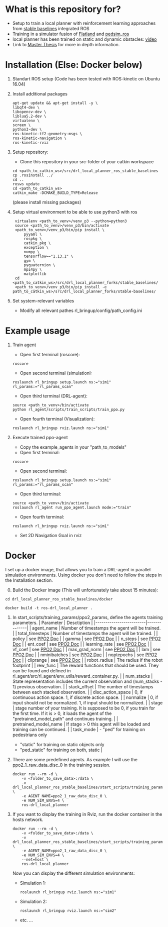 # What is this repository for?
* Setup to train a local planner with reinforcement learning approaches from [stable baselines](https://github.com/hill-a/stable-baselines) integrated ROS
* Training in a simulator fusion of [Flatland](https://github.com/avidbots/flatland) and [pedsim_ros](https://github.com/srl-freiburg/pedsim_ros)
* local planner has been trained on static and dynamic obstacles: [video](https://www.youtube.com/watch?v=laGrLaMaeT4)
* Link to [Master Thesis](https://tams.informatik.uni-hamburg.de/publications/2019/MSc_Ronja_Gueldenring.pdf) for more in depth information.

# Installation (Else: Docker below)

1. Standart ROS setup (Code has been tested with ROS-kinetic on Ubuntu 16.04)

2. Install additional packages
    ```
    apt-get update && apt-get install -y \
    libqt4-dev \
    libopencv-dev \
    liblua5.2-dev \
    virtualenv \
    screen \
    python3-dev \
    ros-kinetic-tf2-geometry-msgs \
    ros-kinetic-navigation \
    ros-kinetic-rviz 
    ```

3. Setup repository: 
    * Clone this repository in your src-folder of your catkin workspace
    ```
    cd <path_to_catkin_ws>/src/drl_local_planner_ros_stable_baselines
    cp .rosinstall ../
    cd ..
    rosws update
    cd <path_to_catkin_ws>
    catkin_make -DCMAKE_BUILD_TYPE=Release
    ```
    (please install missing packages)

4. Setup virtual environment to be able to use python3 with ros
   ```
    virtualenv <path_to_venv>/venv_p3 --python=python3
    source <path_to_venv>/venv_p3/bin/activate
    <path_to_venv>/venv_p3/bin/pip install \
        pyyaml \
        rospkg \
        catkin_pkg \
        exception \
        numpy \
        tensorflow=="1.13.1" \
        gym \
        pyquaternion \ 
        mpi4py \
        matplotlib
    cd <path_to_catkin_ws>/src/drl_local_planner_forks/stable_baselines/
    <path_to_venv>/venv_p3/bin/pip install -e path_to_catkin_ws>/src/drl_local_planner_forks/stable-baselines/
    ```
5. Set system-relevant variables 
    * Modify all relevant pathes rl_bringup/config/path_config.ini


# Example usage

1. Train agent
    * Open first terminal (roscore): 
    ```
    roscore
    ```
    * Open second terminal (simulationI:
    ```
    roslaunch rl_bringup setup.launch ns:="sim1" rl_params:="rl_params_scan"
    ```
    * Open third terminal (DRL-agent):
     ```
    source <path_to_venv>/bin/activate 
    python rl_agent/scripts/train_scripts/train_ppo.py
    ```
    * Open fourth terminal (Visualization):
     ```
    roslaunch rl_bringup rviz.launch ns:="sim1"
    ```

2. Execute trained ppo-agent
    * Copy the example_agents in your "path_to_models"
    * Open first terminal: 
    ```
    roscore
    ```
    * Open second terminal: 
    ```
    roslaunch rl_bringup setup.launch ns:="sim1" rl_params:="rl_params_scan"
    ```
    * Open third terminal:
    ```
    source <path_to_venv>/bin/activate 
    roslaunch rl_agent run_ppo_agent.launch mode:="train"
    ```
    * Open fourth terminal: 
    ```
    roslaunch rl_bringup rviz.launch ns:="sim1"
    ```
    * Set 2D Navigation Goal in rviz


# Docker
I set up a docker image, that allows you to train a DRL-agent in parallel simulation environments. Using docker you don't need to follow the steps in the Installation section.

0. Build the Docker image (This will unfortunately take about 15 minutes):
```
cd drl_local_planner_ros_stable_baselines/docker
```
```
docker build -t ros-drl_local_planner .
```

1. In start_scripts/training_params/ppo2_params, define the agents training parameters.
    | Parameter               | Desctiption |
    |-------------------------|--------------|
    | agent_name              |  Number of timestamps the agent will be trained.             |
    | total_timesteps         | Number of timestamps the agent will be trained. |
    | policy |  see [PPO2 Doc](https://stable-baselines.readthedocs.io/en/master/modules/ppo2.html) |
    | gamma |  see [PPO2 Doc](https://stable-baselines.readthedocs.io/en/master/modules/ppo2.html) |
    | n_steps |  see [PPO2 Doc](https://stable-baselines.readthedocs.io/en/master/modules/ppo2.html) |
    | ent_coef |  see [PPO2 Doc](https://stable-baselines.readthedocs.io/en/master/modules/ppo2.html) |
    | learning_rate |  see [PPO2 Doc](https://stable-baselines.readthedocs.io/en/master/modules/ppo2.html) |
    | vf_coef |  see [PPO2 Doc](https://stable-baselines.readthedocs.io/en/master/modules/ppo2.html) |
    | max_grad_norm |  see [PPO2 Doc](https://stable-baselines.readthedocs.io/en/master/modules/ppo2.html) |
    | lam |  see [PPO2 Doc](https://stable-baselines.readthedocs.io/en/master/modules/ppo2.html) |
    | nminibatches |  see [PPO2 Doc](https://stable-baselines.readthedocs.io/en/master/modules/ppo2.html) |
    | noptepochs |  see [PPO2 Doc](https://stable-baselines.readthedocs.io/en/master/modules/ppo2.html) |
    | cliprange |  see [PPO2 Doc](https://stable-baselines.readthedocs.io/en/master/modules/ppo2.html) |
    | robot_radius | The radius if the robot footprint |
    | rew_func | The reward functions that should be used. They can be found and defined in rl_agent/src/rl_agent/env_utils/reward_container.py. |
    | num_stacks | State representation includes the current observation and (num_stacks - 1) previous observation. |
    | stack_offset | The number of timestamps between each stacked observation. |
    | disc_action_space | 0, if continuous action space. 1, if discrete action space. |
    | normalize | 0, if input should not be normalized. 1, if input should be normalized. |
    | stage | stage number of your training. It is supposed to be 0, if you train for the first time. If it is > 0, it loads the agent of the "pretrained_model_path" and continues training. |
    | pretrained_model_name | If stage > 0 this agent will be loaded and training can be continued. |
    | task_mode | - "ped" for training on pedestrians only
    - "static" for training on static objects only
    - "ped_static" for training on both, static |



2. There are some predefined agents. As example I will use the ppo2_1_raw_data_disc_0 in the training session.

    ```
    docker run --rm -d \
        -v <folder_to_save_data>:/data \
        -v drl_local_planner_ros_stable_baselines/start_scripts/training_params:/usr/catkin_ws/src/drl_local_planner_ros_stable_baselines/start_scripts/training_params \
        -e AGENT_NAME=ppo2_1_raw_data_disc_0 \
        -e NUM_SIM_ENVS=4 \
        ros-drl_local_planner
    ```

3. If you want to display the training in Rviz, run the docker container in the hosts network.
    ```
    docker run --rm -d \
        -v <folder_to_save_data>:/data \
        -v drl_local_planner_ros_stable_baselines/start_scripts/training_params:/usr/catkin_ws/src/drl_local_planner_ros_stable_baselines/start_scripts/training_params \
        -e AGENT_NAME=ppo2_1_raw_data_disc_0 \
        -e NUM_SIM_ENVS=4 \
        --net=host \
        ros-drl_local_planner
    ```
    Now you can display the different simulation environments:
    * Simulation 1:
        ```
        roslaunch rl_bringup rviz.launch ns:="sim1"
        ```
    * Simulation 2:
        ```
        roslaunch rl_bringup rviz.launch ns:="sim2"
        ```
    * etc. ...



    
    
